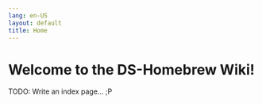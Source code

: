 ```yaml
---
lang: en-US
layout: default
title: Home
---
```


# Welcome to the DS-Homebrew Wiki!

TODO: Write an index page... ;P
